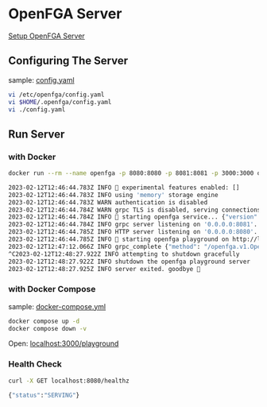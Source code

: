 # OpenFGA Server

[Setup OpenFGA Server](https://openfga.dev/docs/getting-started/setup-openfga)

## Configuring The Server

sample: [config.yaml](src/server/config.yaml)

```bash
vi /etc/openfga/config.yaml
vi $HOME/.openfga/config.yaml
vi ./config.yaml
```

## Run Server

### with Docker

```bash
docker run --rm --name openfga -p 8080:8080 -p 8081:8081 -p 3000:3000 openfga/openfga run
```

```bash
2023-02-12T12:46:44.783Z INFO 🧪 experimental features enabled: []
2023-02-12T12:46:44.783Z INFO using 'memory' storage engine
2023-02-12T12:46:44.783Z WARN authentication is disabled
2023-02-12T12:46:44.784Z WARN grpc TLS is disabled, serving connections using insecure plaintext
2023-02-12T12:46:44.784Z INFO 🚀 starting openfga service... {"version": "v0.3.4", "date": "2023-02-03T19:57:57Z", "commit": "4fed525fb64087ec1360cce1ff6f7067ccfe19af", "go-version": "go1.18.10"}
2023-02-12T12:46:44.784Z INFO grpc server listening on '0.0.0.0:8081'...
2023-02-12T12:46:44.785Z INFO HTTP server listening on '0.0.0.0:8080'...
2023-02-12T12:46:44.785Z INFO 🛝 starting openfga playground on http://localhost:3000/playground
2023-02-12T12:47:12.066Z INFO grpc_complete {"method": "/openfga.v1.OpenFGAService/ListStores", "took": 0.000018269}
^C2023-02-12T12:48:27.922Z INFO attempting to shutdown gracefully
2023-02-12T12:48:27.922Z INFO shutdown the openfga playground server
2023-02-12T12:48:27.925Z INFO server exited. goodbye 👋
```

### with Docker Compose

sample: [docker-compose.yml](src/docker-compose.yml)

```bash
docker compose up -d
docker compose down -v
```

Open: [localhost:3000/playground](http://localhost:3000/playground)

### Health Check

```bash
curl -X GET localhost:8080/healthz

{"status":"SERVING"}
```
